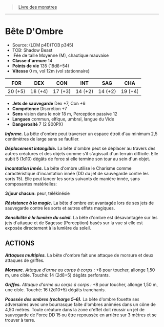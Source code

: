 ﻿> [Livre des monstres](tome_of_beasts.md)

---

# Bête D'Ombre

- Source: (LDM p41)(TOB p345)
- TOB: Shadow Beast
-  Fée de taille Moyenne (M), chaotique mauvaise
- **Classe d'armure** 14
- **Points de vie** 135 (18d8+54)
- **Vitesse** 0 m, vol 12m (vol stationnaire)

|FOR|DEX|CON|INT|SAG|CHA|
|---|---|---|---|---|---|
|20 (+5)|18 (+4)|17 (+3)|14 (+2)|14 (+2)|19 (+4)|

- **Jets de sauvegarde** Dex +7, Con +6
- **Compétence** Discrétion +7
- **Sens** vision dans le noir 18 m, Perception passive 12
- **Langues** commun, elfique, umbral, langue du Vide
- **Dangerosité** 7 (2 900PX)

**_Informe._** La bête d'ombre peut traverser un espace étroit d'au minimum 2,5 centimètres de large sans se faufiler.

**_Déplacement intangible._** La bête d'ombre peut se déplacer au travers des autres créatures et des objets comme s'il s'agissait d'un terrain difficile. Elle subit 5 (1d10) dégâts de force si elle termine son tour au sein d'un objet.

**_Incantation innée._** La bête d'ombre utilise le Charisme comme caractéristique d'incantation innée (DD du jet de sauvegarde contre les sorts 15). Elle peut lancer les sorts suivants de manière innée, sans composantes matérielles:

**3/jour chacun:** peur, télékinésie

**_Résistance à la magie._** La bête d'ombre est avantagée lors de ses jets de sauvegarde contre les sorts et autres effets magiques.

**_Sensibilité à la lumière du soleil._** La bête d'ombre est désavantagée sur les jets d'attaque et de Sagesse (Perception) basés sur la vue si elle est exposée directement à la lumière du soleil.

## ACTIONS

**_Attaques multiples._** La bête d'ombre fait une attaque de morsure et deux attaques de griffes.

**_Morsure._** _Attaque d'arme au corps à corps :_ +8 pour toucher, allonge 1,50 m, une cible. Touché: 14 (2d8+5) dégâts perforants.

**_Griffes._** _Attaque d'arme au corps à corps :_ +8 pour toucher, allonge 1,50 m, une cible. Touché: 16 (2d10+5) dégâts tranchants.

**_Poussée des ombres (recharge 5–6)._** La bête d'ombre fouette ses adversaires avec une bourrasque faite d'ombres animées dans un cône de 4,50 mètres. Toute créature dans la zone d'effet doit réussir un jet de sauvegarde de Force DD 15 ou être repoussée en arrière sur 3 mètres et se trouver à terre.

